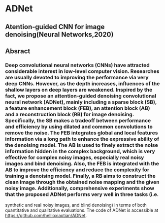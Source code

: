 # ADNet
## Atention-guided CNN for image denoising(Neural Networks,2020)

## Absract
### Deep convolutional neural networks (CNNs) have attracted considerable interest in low-level computer vision. Researches are usually devoted to improving the performance via very deep CNNs. However, as the depth increases, influences of the shallow layers on deep layers are weakened. Inspired by the fact, we propose an attention-guided denoising convolutional neural network (ADNet), mainly including a sparse block (SB), a feature enhancement block (FEB), an attention block (AB) and a reconstruction block (RB) for image denoising. Specifically, the SB makes a tradeoff between performance and efficiency by using dilated and common convolutions to remove the noise. The FEB integrates global and local features information via a long path to enhance the expressive ability of the denoising model. The AB is used to finely extract the noise information hidden in the complex background, which is very effective for complex noisy images, especially real noisy images and bind denoising. Also, the FEB is integrated with the AB to improve the efficiency and reduce the complexity for training a denoising model. Finally, a RB aims to construct the clean image through the obtained noise mapping and the given noisy image. Additionally, comprehensive experiments show that the proposed ADNet performs very well in three tasks (i.e.
synthetic and real noisy images, and blind denoising) in terms of both quantitative and qualitative evaluations. The code of ADNet is accessible at https://github.com/hellloxiaotian/ADNet.

